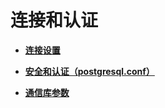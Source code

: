 # 连接和认证<a name="ZH-CN_TOPIC_0289900244"></a>

-   **[连接设置](连接设置.md)**  

-   **[安全和认证（postgresql.conf）](安全和认证_postgresql-conf.md)**  

-   **[通信库参数](通信库参数.md)**  


